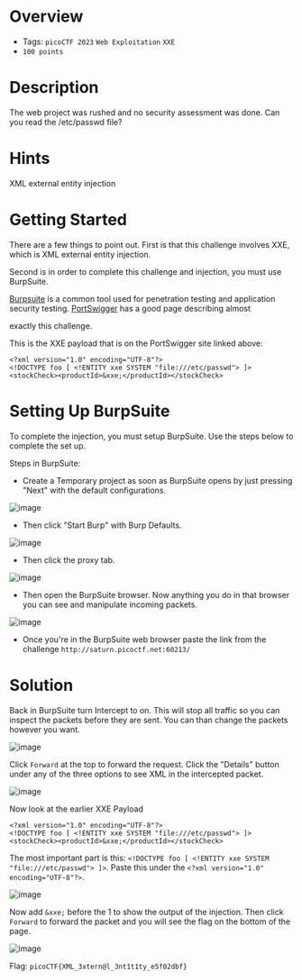 # Overview
- Tags: `picoCTF 2023` `Web Exploitation` `XXE`
- `100 points`

# Description
The web project was rushed and no security assessment was done. Can you read the /etc/passwd file?

# Hints
XML external entity injection

# Getting Started

There are a few things to point out. First is that this challenge involves XXE, which is XML external entity injection. 

Second is in order to complete this challenge and injection, you must use BurpSuite. 

[Burpsuite](https://portswigger.net/burp) is a common tool used for penetration testing and application security testing. [PortSwigger](https://portswigger.net/web-security/xxe) has a good page describing almost 

exactly this challenge.

This is the XXE payload that is on the PortSwigger site linked above:

```
<?xml version="1.0" encoding="UTF-8"?>
<!DOCTYPE foo [ <!ENTITY xxe SYSTEM "file:///etc/passwd"> ]>
<stockCheck><productId>&xxe;</productId></stockCheck>
```

# Setting Up BurpSuite

To complete the injection, you must setup BurpSuite. Use the steps below to complete the set up.

Steps in BurpSuite:

* Create a Temporary project as soon as BurpSuite opens by just pressing "Next" with the default configurations.

![image](https://user-images.githubusercontent.com/91398631/232889427-3a7e912a-4f38-4273-8bf0-507f8758507b.png)

* Then click "Start Burp" with Burp Defaults.

![image](https://user-images.githubusercontent.com/91398631/232889471-ea12a95d-3faf-4613-889a-ac54b5f96c3a.png)

* Then click the proxy tab.

![image](https://user-images.githubusercontent.com/91398631/232889613-e2e0dd3f-8da5-453c-8b58-87e58930e75c.png)

* Then open the BurpSuite browser. Now anything you do in that browser you can see and manipulate incoming packets.

![image](https://user-images.githubusercontent.com/91398631/232889733-f9593a72-1521-4e55-8f53-85a2ef77b65b.png)

* Once you're in the BurpSuite web browser paste the link from the challenge ```http://saturn.picoctf.net:60213/``` 

# Solution

Back in BurpSuite turn Intercept to on. This will stop all traffic so you can inspect the packets before they are sent. You can than change the packets however you want.

![image](https://user-images.githubusercontent.com/91398631/232891071-e480c306-20fe-49fe-adaf-bf746afe8b60.png)

Click `Forward` at the top to forward the request. Click the "Details" button under any of the three options to see XML in the intercepted packet.

![image](https://github.com/Bsnookie9/picoCTF-2023-WriteUp/assets/106827110/28faa6bd-7fae-4b1a-a6dc-77bbb5cc677e)

Now look at the earlier XXE Payload

```
<?xml version="1.0" encoding="UTF-8"?>
<!DOCTYPE foo [ <!ENTITY xxe SYSTEM "file:///etc/passwd"> ]>
<stockCheck><productId>&xxe;</productId></stockCheck>
```

The most important part is this: `<!DOCTYPE foo [ <!ENTITY xxe SYSTEM "file:///etc/passwd"> ]>`. Paste this under the `<?xml version="1.0" encoding="UTF-8"?>`. 

![image](https://user-images.githubusercontent.com/91398631/232892937-ee203b72-93b0-433f-ab9b-b668f8eef44d.png)

Now add `&xxe;` before the 1 to show the output of the injection. Then click `Forward` to forward the packet and you will see the flag on the bottom of the page.

![image](https://github.com/Bsnookie9/picoCTF-2023-WriteUp/assets/106827110/7d6d5d21-6403-4865-a1ae-6adf749da511)

Flag: `picoCTF{XML_3xtern@l_3nt1t1ty_e5f02dbf}`
